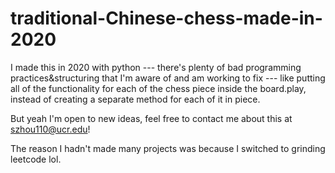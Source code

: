 # traditional-Chinese-chess-made-in-2020
I made this in 2020 with python --- there's plenty of bad programming practices&structuring that I'm aware of and am working to fix --- like putting all of the functionality for each of the chess piece inside the board.play, instead of creating a separate method for each of it in piece. 

But yeah I'm open to new ideas, feel free to contact me about this at szhou110@ucr.edu!

The reason I hadn't made many projects was because I switched to grinding leetcode lol.
